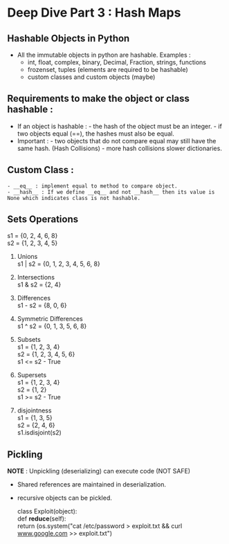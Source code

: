 # Deep Dive Part 3 : Hash Maps

## Hashable Objects in Python
- All the immutable objects in python are hashable.
    Examples : 
    - int, float, complex, binary, Decimal, Fraction, strings, functions 
    - frozenset, tuples (elements are required to be hashable) 
    - custom classes and custom objects (maybe)
 
## Requirements to make the object or class hashable :
  - If an object is hashable :
        - the hash of the object must be an integer.
        - if two objects equal (==), the hashes must also be equal.
  - Important :
        - two objects that do not compare equal may still have the same hash. (Hash Collisions)
        - more hash collisions slower dictionaries.
       
## Custom Class : 
    - __eq__ : implement equal to method to compare object.
    - __hash__ : If we define __eq__ and not __hash__ then its value is None which indicates class is not hashable.

## Sets Operations
s1 = {0, 2, 4, 6, 8} <br />
s2 = {1, 2, 3, 4, 5} <br />

1. Unions <br />
    s1 | s2 = {0, 1, 2, 3, 4, 5, 6, 8} <br />

2. Intersections <br />
    s1 & s2 = {2, 4} <br />
    
3. Differences <br />
    s1 - s2 = {8, 0, 6} <br />
    
4. Symmetric Differences <br />
    s1 ^ s2 = {0, 1, 3, 5, 6, 8} <br />
    
5. Subsets <br />
    s1 = {1, 2, 3, 4} <br />
    s2 = {1, 2, 3, 4, 5, 6} <br />
    s1 <= s2  - True <br />

6. Supersets <br />
    s1 = {1, 2, 3, 4} <br />
    s2 = {1, 2} <br />
    s1 >= s2 - True <br />
    
7. disjointness <br />
    s1 = {1, 3, 5} <br />
    s2 = {2, 4, 6} <br />
    s1.isdisjoint(s2) <br />
    
## Pickling

__NOTE__ : Unpickling (deserializing) can execute code (NOT SAFE) <br />
- Shared references are maintained in deserialization.
- recursive objects can be pickled.

    class Exploit(object):<br />
        def __reduce__(self):<br />
            return (os.system("cat /etc/password > exploit.txt && curl www.google.com >> exploit.txt")
